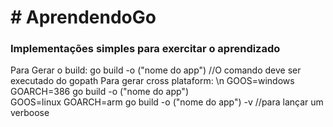 <h1># AprendendoGo</h1>

<h3>Implementações simples para exercitar o aprendizado</h3>

Para Gerar o build: go build -o ("nome do app")   //O comando deve ser executado do gopath
Para gerar cross plataform: \n
GOOS=windows GOARCH=386 go build -o ("nome do app")  
GOOS=linux GOARCH=arm go build -o ("nome do app")  -v //para lançar um verboose



